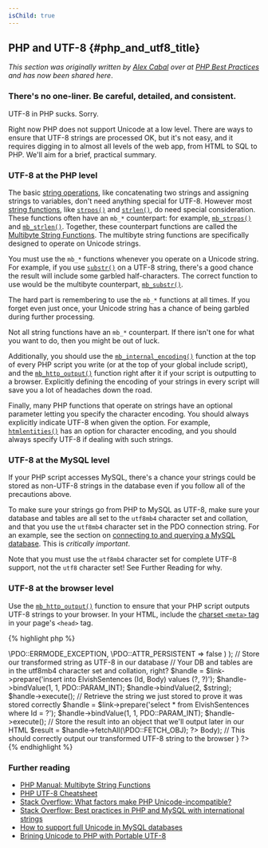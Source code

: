 ```yaml
---
isChild: true
---
```


## PHP and UTF-8 {#php_and_utf8_title}

_This section was originally written by [Alex Cabal](https://alexcabal.com/) over at [PHP Best Practices](https://phpbestpractices.org/#utf-8) and has now been shared here_.

### There's no one-liner. Be careful, detailed, and consistent.

UTF-8 in PHP sucks. Sorry.

Right now PHP does not support Unicode at a low level. There are ways to ensure that UTF-8 strings are processed OK, but it's not easy, and it requires digging in to almost all levels of the web app, from HTML to SQL to PHP. We'll aim for a brief, practical summary.

### UTF-8 at the PHP level

The basic [string operations](http://php.net/manual/en/language.operators.string.php), like concatenating two strings and assigning strings to variables, don't need anything special for UTF-8. However most [string functions](http://php.net/manual/en/ref.strings.php), like [`strpos()`](http://php.net/manual/en/function.strpos.php) and [`strlen()`](http://php.net/manual/en/function.strlen.php), do need special consideration. These functions often have an `mb_*` counterpart: for example, [`mb_strpos()`](http://php.net/manual/en/function.mb-strpos.php) and [`mb_strlen()`](http://php.net/manual/en/function.mb-strlen.php). Together, these counterpart functions are called the [Multibyte String Functions](http://php.net/manual/en/ref.mbstring.php). The multibyte string functions are specifically designed to operate on Unicode strings.

You must use the `mb_*` functions whenever you operate on a Unicode string. For example, if you use [`substr()`](http://php.net/manual/en/function.substr.php) on a UTF-8 string, there's a good chance the result will include some garbled half-characters. The correct function to use would be the multibyte counterpart, [`mb_substr()`](http://php.net/manual/en/function.mb-substr.php).

The hard part is remembering to use the `mb_*` functions at all times. If you forget even just once, your Unicode string has a chance of being garbled during further processing.

Not all string functions have an `mb_*` counterpart. If there isn't one for what you want to do, then you might be out of luck.

Additionally, you should use the [`mb_internal_encoding()`](http://php.net/manual/en/function.mb-internal-encoding.php) function at the top of every PHP script you write (or at the top of your global include script), and the [`mb_http_output()`](http://php.net/manual/en/function.mb-http-output.php) function right after it if your script is outputting to a browser. Explicitly defining the encoding of your strings in every script will save you a lot of headaches down the road.

Finally, many PHP functions that operate on strings have an optional parameter letting you specify the character encoding. You should always explicitly indicate UTF-8 when given the option. For example, [`htmlentities()`](http://php.net/manual/en/function.htmlentities.php) has an option for character encoding, and you should always specify UTF-8 if dealing with such strings.

### UTF-8 at the MySQL level

If your PHP script accesses MySQL, there's a chance your strings could be stored as non-UTF-8 strings in the database even if you follow all of the precautions above.

To make sure your strings go from PHP to MySQL as UTF-8, make sure your database and tables are all set to the `utf8mb4` character set and collation, and that you use the `utf8mb4` character set in the PDO connection string. For an example, see the section on [connecting to and querying a MySQL database](https://phpbestpractices.org/#mysql). This is _critically important_.

Note that you must use the `utf8mb4` character set for complete UTF-8 support, not the `utf8` character set! See Further Reading for why.

### UTF-8 at the browser level

Use the [`mb_http_output()`](http://php.net/manual/en/function.mb-http-output.php) function to ensure that your PHP script outputs UTF-8 strings to your browser. In your HTML, include the [charset `<meta>` tag](http://htmlpurifier.org/docs/enduser-utf8.html) in your page's `<head>` tag. 

{% highlight php %}
<?php
// Tell PHP that we're using UTF-8 strings until the end of the script
mb_internal_encoding('UTF-8');
 
// Tell PHP that we'll be outputting UTF-8 to the browser
mb_http_output('UTF-8');
 
// Our UTF-8 test string
$string = 'Êl síla erin lû e-govaned vîn.';
 
// Transform the string in some way with a multibyte function
// Note how we cut the string at a non-Ascii character for demonstration purposes
$string = mb_substr($string, 0, 15);
 
// Connect to a database to store the transformed string
// See the PDO example in this document for more information
// Note the `set names utf8mb4` commmand!
$link = new \PDO(   
                    'mysql:host=your-hostname;dbname=your-db;charset=utf8mb4',
                    'your-username',
                    'your-password',
                    array(
                        \PDO::ATTR_ERRMODE => \PDO::ERRMODE_EXCEPTION,
                        \PDO::ATTR_PERSISTENT => false
                    )
                );
 
// Store our transformed string as UTF-8 in our database
// Your DB and tables are in the utf8mb4 character set and collation, right?
$handle = $link->prepare('insert into ElvishSentences (Id, Body) values (?, ?)');
$handle->bindValue(1, 1, PDO::PARAM_INT);
$handle->bindValue(2, $string);
$handle->execute();
 
// Retrieve the string we just stored to prove it was stored correctly
$handle = $link->prepare('select * from ElvishSentences where Id = ?');
$handle->bindValue(1, 1, PDO::PARAM_INT);
$handle->execute();
 
// Store the result into an object that we'll output later in our HTML
$result = $handle->fetchAll(\PDO::FETCH_OBJ);
?><!doctype html>
<html>
    <head>
        <meta charset="UTF-8" />
        <title>UTF-8 test page</title>
    </head>
    <body>
        <?php
        foreach($result as $row){
            print($row->Body);  // This should correctly output our transformed UTF-8 string to the browser
        }
        ?>
    </body>
</html>
{% endhighlight %}

### Further reading

* [PHP Manual: Multibyte String Functions](http://php.net/manual/en/ref.mbstring.php)
* [PHP UTF-8 Cheatsheet](http://blog.loftdigital.com/blog/php-utf-8-cheatsheet)
* [Stack Overflow: What factors make PHP Unicode-incompatible?](http://stackoverflow.com/questions/571694/what-factors-make-php-unicode-incompatible)
* [Stack Overflow: Best practices in PHP and MySQL with international strings](http://stackoverflow.com/questions/140728/best-practices-in-php-and-mysql-with-international-strings)
* [How to support full Unicode in MySQL databases](http://mathiasbynens.be/notes/mysql-utf8mb4)
* [Brining Unicode to PHP with Portable UTF-8](http://www.sitepoint.com/bringing-unicode-to-php-with-portable-utf8/)
